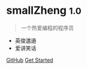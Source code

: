 
# smallZheng <small>1.0</small>

> 一个热爱编程的程序员

- 英俊邋遢
- 爱讲笑话 

[GitHub](https://github.com/mousezheng/smileZheng)
[Get Started](#Headline)